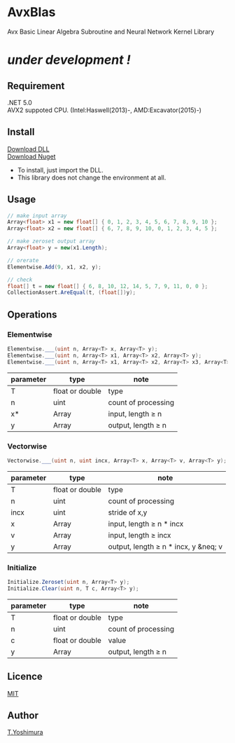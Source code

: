 # AvxBlas
 Avx Basic Linear Algebra Subroutine and Neural Network Kernel Library

# *under development !*

## Requirement
.NET 5.0  
AVX2 suppoted CPU. (Intel:Haswell(2013)-, AMD:Excavator(2015)-)

## Install

[Download DLL](https://github.com/tk-yoshimura/AvxBlas/releases)  
[Download Nuget](https://www.nuget.org/packages/tyoshimura.avxblas.ode/)  

- To install, just import the DLL.
- This library does not change the environment at all.

## Usage

```csharp
// make input array
Array<float> x1 = new float[] { 0, 1, 2, 3, 4, 5, 6, 7, 8, 9, 10 };
Array<float> x2 = new float[] { 6, 7, 8, 9, 10, 0, 1, 2, 3, 4, 5 };

// make zeroset output array
Array<float> y = new(x1.Length);

// orerate
Elementwise.Add(9, x1, x2, y);

// check
float[] t = new float[] { 6, 8, 10, 12, 14, 5, 7, 9, 11, 0, 0 };
CollectionAssert.AreEqual(t, (float[])y);
```

## Operations

### Elementwise

```csharp
Elementwise.___(uint n, Array<T> x, Array<T> y);
Elementwise.___(uint n, Array<T> x1, Array<T> x2, Array<T> y);
Elementwise.___(uint n, Array<T> x1, Array<T> x2, Array<T> x3, Array<T> y);
```

|parameter|type|note|
|---|---|---|
|T|float or double|type|
|n|uint|count of processing|
|x*|Array|input, length &geq; n|
|y|Array|output, length &geq; n|

### Vectorwise

```csharp
Vectorwise.___(uint n, uint incx, Array<T> x, Array<T> v, Array<T> y);
```

|parameter|type|note|
|---|---|---|
|T|float or double|type|
|n|uint|count of processing|
|incx|uint|stride of x,y|
|x|Array|input, length &geq; n * incx|
|v|Array|input, length &geq; incx|
|y|Array|output, length &geq; n * incx, y &neq; v|

### Initialize

```csharp
Initialize.Zeroset(uint n, Array<T> y);
Initialize.Clear(uint n, T c, Array<T> y);
```

|parameter|type|note|
|---|---|---|
|T|float or double|type|
|n|uint|count of processing|
|c|float or double|value|
|y|Array|output, length &geq; n|

## Licence
[MIT](https://github.com/tk-yoshimura/AvxBlas/blob/main/LICENSE)

## Author

[T.Yoshimura](https://github.com/tk-yoshimura)
